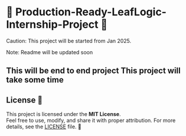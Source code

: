 # 🌿 Production-Ready-LeafLogic-Internship-Project 🌱  
Caution: This project will be started from Jan 2025.

Note: Readme will be updated soon

This will be end to end project 
This project will take some time
---


## License 📜  

This project is licensed under the **MIT License**.  
Feel free to use, modify, and share it with proper attribution. For more details, see the [LICENSE](LICENSE) file. 🌟  




